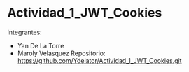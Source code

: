 # Actividad_1_JWT_Cookies
Integrantes: 
- Yan De La Torre
- Maroly Velasquez
Repositorio: https://github.com/Ydelator/Actividad_1_JWT_Cookies.git 
